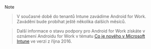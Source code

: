 > [!Note]

> V současné době do tenantů Intune zavádíme Android for Work. Zavádění bude probíhat ještě několika dalších měsíců.

> Další informace o stavu podpory pro Android for Work získáte v oznámení Androidu for Work v tématu [Co je nového v Microsoft Intune](/intune/whats-new/whats-new-archive#october-2016) ve verzi z října 2016.


<!--HONumber=Nov16_HO2-->


